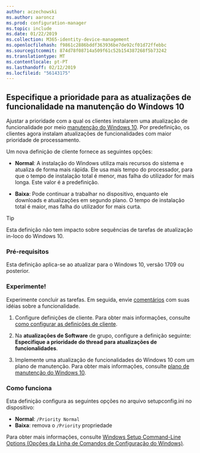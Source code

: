 ```yaml
---
author: aczechowski
ms.author: aaroncz
ms.prod: configuration-manager
ms.topic: include
ms.date: 01/22/2019
ms.collection: M365-identity-device-management
ms.openlocfilehash: f9861c2886bddf363936be7de92cf01d72ffebbc
ms.sourcegitcommit: 874d78f08714a509f61c52b154387268f5b73242
ms.translationtype: MT
ms.contentlocale: pt-PT
ms.lasthandoff: 02/12/2019
ms.locfileid: "56143175"
---
```

## <a name="bkmk_neo"></a> Especifique a prioridade para as atualizações de funcionalidade na manutenção do Windows 10
<!--3734525-->

Ajustar a prioridade com a qual os clientes instalarem uma atualização de funcionalidade por meio [manutenção do Windows 10](/sccm/osd/deploy-use/manage-windows-as-a-service). Por predefinição, os clientes agora instalam atualizações de funcionalidades com maior prioridade de processamento. 

Um nova definição de cliente fornece as seguintes opções: 

- **Normal**: A instalação do Windows utiliza mais recursos do sistema e atualiza de forma mais rápida. Ele usa mais tempo do processador, para que o tempo de instalação total é menor, mas falha do utilizador for mais longa. Este valor é a predefinição.  

- **Baixa**: Pode continuar a trabalhar no dispositivo, enquanto ele downloads e atualizações em segundo plano. O tempo de instalação total é maior, mas falha do utilizador for mais curta.  

<!-- - **Not configured**: Configuration Manager doesn't make changes to the thread priority property in the setupconfig.ini configuration file.   -->


> [!Tip]  
> Esta definição não tem impacto sobre sequências de tarefas de atualização in-loco do Windows 10.  


### <a name="prerequisites"></a>Pré-requisitos

Esta definição aplica-se ao atualizar para o Windows 10, versão 1709 ou posterior.  


### <a name="try-it-out"></a>Experimente!

Experimente concluir as tarefas. Em seguida, envie [comentários](/sccm/core/understand/find-help#product-feedback) com suas idéias sobre a funcionalidade.

1. Configure definições de cliente. Para obter mais informações, consulte [como configurar as definições de cliente](/sccm/core/clients/deploy/configure-client-settings).  

2. Na **atualizações de Software** de grupo, configure a definição seguinte: **Especifique a prioridade do thread para atualizações de funcionalidades**.  

3. Implemente uma atualização de funcionalidades do Windows 10 com um plano de manutenção. Para obter mais informações, consulte [plano de manutenção do Windows 10](/sccm/osd/deploy-use/manage-windows-as-a-service#BKMK_ServicingPlan).  


### <a name="how-it-works"></a>Como funciona

Esta definição configura as seguintes opções no arquivo setupconfig.ini no dispositivo:

- **Normal**: `/Priority Normal`
- **Baixa**: remova o `/Priority` propriedade

Para obter mais informações, consulte [Windows Setup Command-Line Options (Opções da Linha de Comandos de Configuração do Windows)](https://docs.microsoft.com/windows-hardware/manufacture/desktop/windows-setup-command-line-options).

